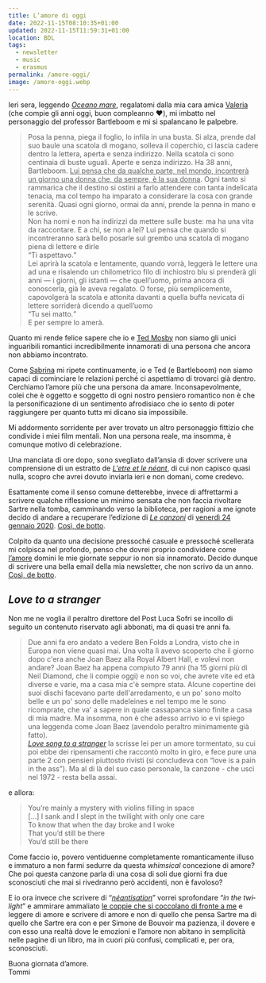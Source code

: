 ```yaml
---
title: L’amore di oggi
date: 2022-11-15T08:10:35+01:00
updated: 2022-11-15T11:59:31+01:00
location: BDL
tags:
  - newsletter
  - music
  - erasmus
permalink: /amore-oggi/
image: /amore-oggi.webp
---
```

Ieri sera, leggendo <cite>[Oceano mare](https://it.wikipedia.org/wiki/Oceano_mare '“Oceano mare” su Wikipedia')</cite>, regalatomi dalla mia cara amica [Valeria](https://instagram.com/valeria.contarini '@valeria.contarini su Instagram') (che compie gli anni oggi, buon compleanno ❤️), mi imbatto nel personaggio del professor Bartleboom e mi si spalancano le palpebre.

> Posa la penna, piega il foglio, lo infila in una busta. Si alza, prende dal suo baule una scatola di mogano, solleva il coperchio, ci lascia cadere dentro la lettera, aperta e senza indirizzo. Nella scatola ci sono centinaia di buste uguali. Aperte e senza indirizzo. Ha 38 anni, Bartleboom. <u>Lui pensa che da qualche parte, nel mondo, incontrerà un giorno una donna che, da sempre, è la sua donna</u>. Ogni tanto si rammarica che il destino si ostini a farlo attendere con tanta indelicata tenacia, ma col tempo ha imparato a considerare la cosa con grande serenità. Quasi ogni giorno, ormai da anni, prende la penna in mano e le scrive.  
> Non ha nomi e non ha indirizzi da mettere sulle buste: ma ha una vita da raccontare. E a chi, se non a lei? Lui pensa che quando si incontreranno sarà bello posarle sul grembo una scatola di mogano piena di lettere e dirle  
> <q>Ti aspettavo.</q>  
> Lei aprirà la scatola e lentamente, quando vorrà, leggerà le lettere una ad una e risalendo un chilometrico filo di inchiostro blu si prenderà gli anni — i giorni, gli istanti — che quell’uomo, prima ancora di conoscerla, già le aveva regalato. O forse, più semplicemente, capovolgerà la scatola e attonita davanti a quella buffa nevicata di lettere sorriderà dicendo a quell’uomo  
> <q>Tu sei matto.</q>  
> E per sempre lo amerà.

Quanto mi rende felice sapere che io e [Ted Mosby](https://youtu.be/It4EvPP2VmA 'Ted’s Speech Love') non siamo gli unici inguaribili romantici incredibilmente innamorati di una persona che ancora non abbiamo incontrato.

Come [Sabrina](https://sociale.network/@sabri 'Sabrina sul Fediverse') mi ripete continuamente, io e Ted (e Bartleboom) non siamo capaci di cominciare le relazioni perché ci aspettiamo di trovarci già dentro. Cerchiamo l’amore più che una persona da amare. Inconsapevolmente, colei che è oggetto e soggetto di ogni nostro pensiero romantico non è che la personificazione di un sentimento afrodisiaco che io sento di poter raggiungere per quanto tuttз mi dicano sia impossibile.

Mi addormento sorridente per aver trovato un altro personaggio fittizio che condivide i miei film mentali. Non una persona reale, ma insomma, è comunque motivo di celebrazione.

Una manciata di ore dopo, sono svegliato dall’ansia di dover scrivere una comprensione di un estratto de <cite lang='fr'>[L’etre et le néant](https://fr.wikipedia.org/wiki/L%27%C3%8Atre_et_le_N%C3%A9ant '“L’etre et le néant”, Wikipedia')</cite>, di cui non capisco quasi nulla, scopro che avrei dovuto inviarla ieri e non domani, come credevo.

Esattamente come il senso comune detterebbe, invece di affrettarmi a scrivere qualche riflessione un minimo sensata che non faccia rivoltare Sartre nella tomba, camminando verso la biblioteca, per ragioni a me ignote decido di andare a recuperare l’edizione di <cite>[Le canzoni](https://ilpost.it/tag/le-canzoni)</cite> di [venerdì 24 gennaio 2020](https://ilpost.it/2020/01/24/le-canzoni-24-gennaio-2020 'Una canzone di Joan Baez'). [Così, de botto].

Colpito da quanto una decisione pressoché casuale e pressoché scellerata mi colpisca nel profondo, penso che dovrei proprio condividere come [l’amore](/love 'Love — tommi.space') domini le mie giornate seppur io non sia innamorato. Decido dunque di scrivere una bella email della mia newsletter, che non scrivo da un anno. [Così, de botto].

## <cite lang='en'>Love to a stranger</cite>

Non me ne voglia il peraltro direttore del Post Luca Sofri se incollo di seguito un contenuto riservato agli abbonati, ma di quasi tre anni fa.

> Due anni fa ero andato a vedere Ben Folds a Londra, visto che in Europa non viene quasi mai. Una volta lì avevo scoperto che il giorno dopo c'era anche Joan Baez alla Royal Albert Hall, e volevi non andare? Joan Baez ha appena compiuto 79 anni (ha 15 giorni più di Neil Diamond, che li compie oggi) e non so voi, che avrete vite ed età diverse e varie, ma a casa mia c'è sempre stata. Alcune copertine dei suoi dischi facevano parte dell'arredamento, e un po' sono molto belle e un po' sono delle madeleines e nel tempo me le sono ricomprate, che va' a sapere in quale cassapanca siano finite a casa di mia madre. Ma insomma, non è che adesso arrivo io e vi spiego una leggenda come Joan Baez (avendolo peraltro minimamente già fatto).  	
> <cite lang='en'>[Love song to a stranger](https://en.wipedia.org/wiki/Come_from_the_Shadows '“Come from the Shadows” on Wikipedia')</cite> la scrisse lei per un amore tormentato, su cui poi ebbe dei ripensamenti che raccontò molto in giro, e fece pure una parte 2 con pensieri piuttosto rivisti (si concludeva con <q lang='en'>love is a pain in the ass</q>). Ma al di là del suo caso personale, la canzone - che uscì nel 1972 - resta bella assai.

e allora:

<blockquote lang='en'><p>You’re mainly a mystery with violins filling in space
<br>[…] I sank and I slept in the twilight with only one care
<br>To know that when the day broke and I woke
<br>That you’d still be there
<br>You’d still be there</p></blockquote>

Come faccio io, povero ventiduenne completamente romanticamente illuso e immaturo a non farmi sedurre da questa <em lang='en'>whimsical</em> concezione di amore? Che poi questa canzone parla di una cosa di soli due giorni fra due sconosciuti che mai si rivedranno però accidenti, non è favoloso?

E io ora invece che scrivere di <q lang='fr'><em><a href='https://plato.stanford.edu/entries/sartre/#BeinNoth' hreflang='en' title='Being and Nothingness, Jean-Paul Sartre — Stanford Encyclopedia of Philosophy'>néantisation</a></em></q> vorrei sprofondare <q lang='en'><em>in the twilight</em></q> e ammirare ammaliato [le coppie che si coccolano di fronte a me](/embrassé 'Embrassé — tommi.space') e leggere di amore e scrivere di amore e non di quello che pensa Sartre ma di quello che Sartre era con e per Simone de Bouvoir ma pazienza, il dovere e con esso una realtà dove le emozioni e l’amore non abitano in semplicità nelle pagine di un libro, ma in cuori più confusi, complicati e, per ora, sconosciuti.

Buona giornata d’amore.  
Tommi

[Così, de botto]: https://youtu.be/7ST2_tkdyfQ 'Boris - 1x06 - FACCIAMOLI SCOPARE COSI DE BOTTO'